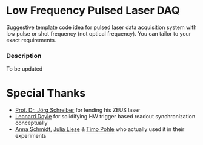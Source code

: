 # Low Frequency Pulsed Laser DAQ

Suggestive template code idea for pulsed laser data acquisition system with low pulse or shot frequency (not optical frequency).
You can tailor to your exact requirements. 

### Description

To be updated

# Special Thanks

- [Prof. Dr. Jörg Schreiber](https://www.med.physik.uni-muenchen.de/personen/associate-professor/schreiber_joerg/index.html) for lending his ZEUS laser
- [Leonard Doyle](https://www.pulse.physik.uni-muenchen.de/about_us/people/employees/doyle/index.html) for solidifying HW trigger based readout synchronization conceptually
- [Anna Schmidt](https://www.pulse.physik.uni-muenchen.de/about_us/people/employees/schmidt/index.html), [Julia Liese](https://pulse.physik.uni-muenchen.de/about_us/people/employees/liese/index.html) & [Timo Pohle](https://www.pulse.physik.uni-muenchen.de/about_us/people/students/pohle/index.html) who actually used it in their experiments





